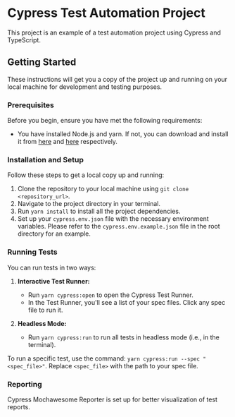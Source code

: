 # Cypress Test Automation Project

This project is an example of a test automation project using Cypress and TypeScript.

## Getting Started

These instructions will get you a copy of the project up and running on your local machine for development and testing purposes.

### Prerequisites

Before you begin, ensure you have met the following requirements:

- You have installed Node.js and yarn. If not, you can download and install it from [here](https://nodejs.org/en/download/) and [here](https://classic.yarnpkg.com/en/docs/install/#mac-stable) respectively.

### Installation and Setup

Follow these steps to get a local copy up and running:

1. Clone the repository to your local machine using `git clone <repository_url>`.
2. Navigate to the project directory in your terminal.
3. Run `yarn install` to install all the project dependencies.
4. Set up your `cypress.env.json` file with the necessary environment variables. Please refer to the `cypress.env.example.json` file in the root directory for an example.

### Running Tests

You can run tests in two ways:

1. **Interactive Test Runner:**
   - Run `yarn cypress:open` to open the Cypress Test Runner. 
   - In the Test Runner, you'll see a list of your spec files. Click any spec file to run it.

2. **Headless Mode:**
   - Run `yarn cypress:run` to run all tests in headless mode (i.e., in the terminal).

To run a specific test, use the command: `yarn cypress:run --spec "<spec_file>"`. Replace `<spec_file>` with the path to your spec file.

### Reporting

Cypress Mochawesome Reporter is set up for better visualization of test reports.
